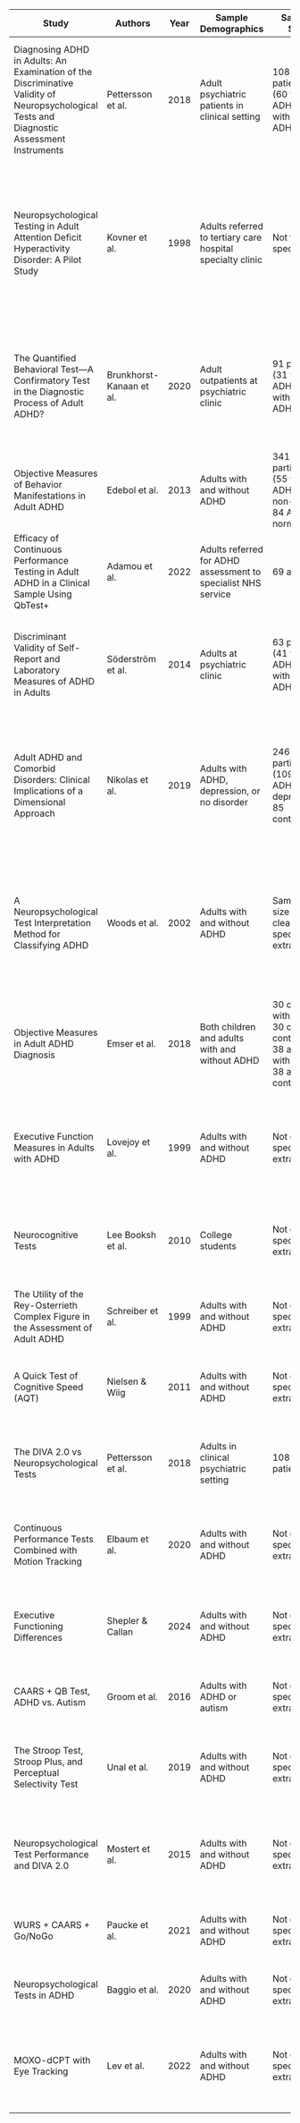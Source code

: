| Study | Authors | Year | Sample Demographics | Sample Size | Tests/Measures Used | Key Findings |
|-----------|-----------|-----------|-----------|-----------|-----------|-----------|
| Diagnosing ADHD in Adults: An Examination of the Discriminative Validity of Neuropsychological Tests and Diagnostic Assessment Instruments | Pettersson et al. | 2018 | Adult psychiatric patients in clinical setting | 108 patients (60 with ADHD, 48 without ADHD) | • DIVA 2.0<br>• ASRS Screener<br>• QbTest Plus<br>• PASAT<br>• CPT-II<br>• Digit Span Forward/Backward<br>• Trail Making Test A/B<br>• FAS Letter Fluency | Neuropsychological tests had poor discriminative ability. DIVA showed the best discriminative ability with sensitivity of 90.0% and specificity of 72.9%. |
| Neuropsychological Testing in Adult Attention Deficit Hyperactivity Disorder: A Pilot Study | Kovner et al. | 1998 | Adults referred to tertiary care hospital specialty clinic | Not fully specified | • Shifting Sets Test<br>• Recognition Memory Test<br>• Wechsler Memory Scale<br>• Rey Auditory Verbal Learning Test<br>• Bender-Gestalt<br>• Continuous Performance Test<br>• Trail Making Test<br>• Wisconsin Card Sorting Test | Adults with ADHD showed deficits in reversing, inhibiting, and re-engaging specific cognitive and motor sets. Significant findings in memory and reaction time measures. |
| The Quantified Behavioral Test—A Confirmatory Test in the Diagnostic Process of Adult ADHD? | Brunkhorst-Kanaan et al. | 2020 | Adult outpatients at psychiatric clinic | 91 patients (31 with ADHD, 60 without ADHD) | • QbTest | QbTest showed low discriminative power with AUC of 0.65, sensitivity of 76%, and specificity of 40%. Only QbActivity significantly differentiated ADHD from other clinical groups. |
| Objective Measures of Behavior Manifestations in Adult ADHD | Edebol et al. | 2013 | Adults with and without ADHD | 341 participants (55 with ADHD, 202 non-ADHD, 84 ADHD normative) | • QbTest-Plus | QbTest-Plus yielded 86% sensitivity and 83% specificity when differentiating ADHD from non-ADHD participants. |
| Efficacy of Continuous Performance Testing in Adult ADHD in a Clinical Sample Using QbTest+ | Adamou et al. | 2022 | Adults referred for ADHD assessment to specialist NHS service | 69 adults | • QbTest+ | QbTest+ failed to differentiate between patients diagnosed with ADHD and those without the diagnosis. |
| Discriminant Validity of Self-Report and Laboratory Measures of ADHD in Adults | Söderström et al. | 2014 | Adults at psychiatric clinic | 63 patients (41 with ADHD, 22 without ADHD) | • QbTest Plus<br>• ASRS Screener<br>• Current Symptom Scale (CSS) | Self-rating scales showed high sensitivity but low specificity; QbTest Plus variables showed opposite pattern with high specificity but low sensitivity. |
| Adult ADHD and Comorbid Disorders: Clinical Implications of a Dimensional Approach | Nikolas et al. | 2019 | Adults with ADHD, depression, or no disorder | 246 participants (109 ADHD, 52 depressed, 85 controls) | • CVLT short delay free recall<br>• Salthouse Listening Span<br>• DKEFS CWIT inhibition/switching<br>• TOVA (RT variability, RT, omission errors)<br>• Various other neuropsychological measures | Single test measures performed poorly. Combined approach using self/informant ratings, family history, and RT variability measure correctly classified 87% of cases. |
| A Neuropsychological Test Interpretation Method for Classifying ADHD | Woods et al. | 2002 | Adults with and without ADHD | Sample size not clearly specified in extract | Multiple neuropsychological tests with discrepancy analysis | Significant discrepancies between intellectual ability and frontal/executive test performance in ADHD adults. Support for discrepancy analysis in ADHD assessment. |
| Objective Measures in Adult ADHD Diagnosis | Emser et al. | 2018 | Both children and adults with and without ADHD | 30 children with ADHD, 30 child controls, 38 adults with ADHD, 38 adult controls | • QbTest 6-12 (for children)<br>• Qb+ (for adults)<br>• Conners 3 rating scales | QbTest discriminated between ADHD and controls with overall correct classification of 73.8%. Activity variables had greatest impact. |
| Executive Function Measures in Adults with ADHD | Lovejoy et al. | 1999 | Adults with and without ADHD | Not clearly specified in extract | • Executive function measures (multiple)<br>• Battery approach | Battery approach hypothesized to increase ability to detect ADHD. Study supported the role of executive function deficits in adult ADHD. |
| Neurocognitive Tests | Lee Booksh et al. | 2010 | College students | Not clearly specified in extract | • Multiple attention measures | Study examined attention measures in college students; findings suggest specific attention deficits in ADHD population. |
| The Utility of the Rey-Osterrieth Complex Figure in the Assessment of Adult ADHD | Schreiber et al. | 1999 | Adults with and without ADHD | Not clearly specified in extract | • Rey-Osterrieth Complex Figure | Study examined the validity of the Rey-Osterrieth Complex Figure Test in identifying adults with ADHD. |
| A Quick Test of Cognitive Speed (AQT) | Nielsen & Wiig | 2011 | Adults with and without ADHD | Not clearly specified in extract | • A Quick Test of Cognitive Speed (AQT) | Study explored the utility of AQT in identifying processing speed deficits in adults with ADHD. |
| The DIVA 2.0 vs Neuropsychological Tests | Pettersson et al. | 2018 | Adults in clinical psychiatric setting | 108 patients | • DIVA 2.0<br>• 8 neuropsychological tests | DIVA 2.0 showed better discriminative ability than any of the neuropsychological tests. |
| Continuous Performance Tests Combined with Motion Tracking | Elbaum et al. | 2020 | Adults with and without ADHD | Not clearly specified in extract | • MOXO-dCPT with eye tracking | Study combined continuous performance testing with eye tracking to improve diagnostic accuracy. |
| Executive Functioning Differences | Shepler & Callan | 2024 | Adults with and without ADHD | Not clearly specified in extract | • Executive functioning measures | Study examined specific executive functioning differences in adults with ADHD compared to controls. |
| CAARS + QB Test, ADHD vs. Autism | Groom et al. | 2016 | Adults with ADHD or autism | Not clearly specified in extract | • CAARS<br>• QB Test | Study found QbTest could discriminate between ADHD and ASD with 90% accuracy. |
| The Stroop Test, Stroop Plus, and Perceptual Selectivity Test | Unal et al. | 2019 | Adults with and without ADHD | Not clearly specified in extract | • Stroop test<br>• Stroop Plus<br>• Perceptual Selectivity test | Study evaluated the utility of these measures in identifying attention and inhibition deficits in adults with ADHD. |
| Neuropsychological Test Performance and DIVA 2.0 | Mostert et al. | 2015 | Adults with and without ADHD | Not clearly specified in extract | • DIVA 2.0<br>• Multiple neuropsychological tests | Study compared diagnostic accuracy of structured interview (DIVA 2.0) with neuropsychological testing. |
| WURS + CAARS + Go/NoGo | Paucke et al. | 2021 | Adults with and without ADHD | Not clearly specified in extract | • Wender Utah Rating Scale (WURS)<br>• CAARS<br>• Go/NoGo task | Study examined the combined utility of rating scales and neuropsychological testing. |
| Neuropsychological Tests in ADHD | Baggio et al. | 2020 | Adults with and without ADHD | Not clearly specified in extract | • Multiple neuropsychological tests | Study examined neuropsychological test performance patterns in adults with ADHD. |
| MOXO-dCPT with Eye Tracking | Lev et al. | 2022 | Adults with and without ADHD | Not clearly specified in extract | • MOXO-dCPT with eye tracking | Study combined continuous performance testing with eye tracking to improve diagnostic accuracy for adult ADHD. |
